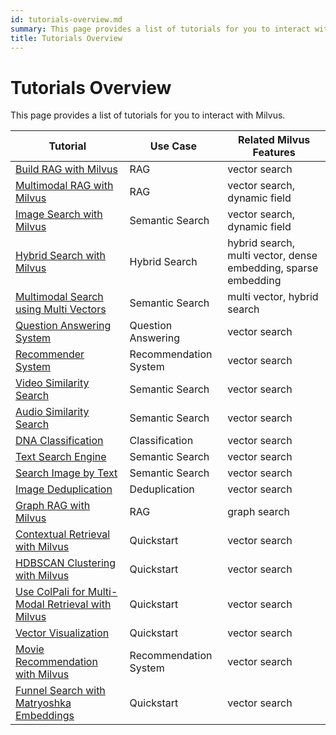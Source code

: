 ```yaml
---
id: tutorials-overview.md
summary: This page provides a list of tutorials for you to interact with Milvus.
title: Tutorials Overview
---
```


# Tutorials Overview

This page provides a list of tutorials for you to interact with Milvus.

| Tutorial | Use Case | Related Milvus Features | 
| -------- | -------- | --------- |
| [Build RAG with Milvus](build-rag-with-milvus.md) |  RAG | vector search |
| [Multimodal RAG with Milvus](multimodal_rag_with_milvus.md) | RAG | vector search, dynamic field |
| [Image Search with Milvus](image_similarity_search.md) | Semantic Search | vector search, dynamic field |
| [Hybrid Search with Milvus](hybrid_search_with_milvus.md) | Hybrid Search | hybrid search, multi vector, dense embedding, sparse embedding |
| [Multimodal Search using Multi Vectors](multimodal_rag_with_milvus.md) | Semantic Search | multi vector, hybrid search |
| [Question Answering System](question_answering_system.md) | Question Answering | vector search |
| [Recommender System](recommendation_system.md) | Recommendation System | vector search |
| [Video Similarity Search](video_similarity_search.md) | Semantic Search | vector search |
| [Audio Similarity Search](audio_similarity_search.md) | Semantic Search | vector search |
| [DNA Classification](dna_sequence_classification.md) | Classification | vector search |
| [Text Search Engine](text_search_engine.md) | Semantic Search | vector search |
| [Search Image by Text](text_image_search.md) | Semantic Search | vector search |
| [Image Deduplication](image_deduplication_system.md) | Deduplication | vector search |
| [Graph RAG with Milvus](graph_rag_with_milvus.md) | RAG | graph search |
| [Contextual Retrieval with Milvus](contextual_retrieval_with_milvus.md) | Quickstart | vector search |
| [HDBSCAN Clustering with Milvus](hdbscan_clustering_with_milvus.md) | Quickstart | vector search |
| [Use ColPali for Multi-Modal Retrieval with Milvus](use_ColPali_with_milvus.md) | Quickstart | vector search |
| [Vector Visualization](vector_visualization.md) | Quickstart | vector search |
| [Movie Recommendation with Milvus](movie_recommendation_with_milvus.md) | Recommendation System | vector search |
| [Funnel Search with Matryoshka Embeddings](funnel_search_with_matryoshka.md) | Quickstart | vector search |

